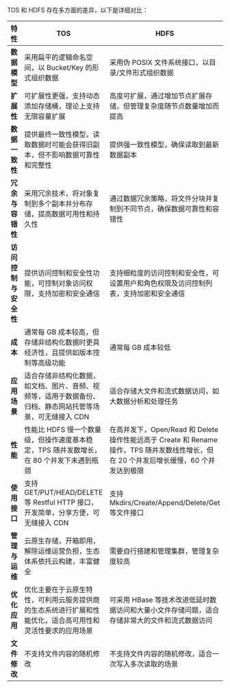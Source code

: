 TOS 和 HDFS 存在多方面的差异，以下是详细对比：

| 特性 | TOS | HDFS |
|------|-----|------|
| **数据模型** | 采用扁平的逻辑命名空间，以 Bucket/Key 的形式组织数据 | 采用伪 POSIX 文件系统接口，以目录/文件形式组织数据 |
| **扩展性** | 可扩展性更强，支持动态添加存储桶，理论上支持无限容量扩展 | 高度可扩展，通过增加节点扩展存储，但管理复杂度随节点数量增加而提高 |
| **数据一致性** | 提供最终一致性模型，读取数据时可能会获得旧副本，但不影响数据可靠性和完整性 | 提供强一致性模型，确保读取到最新数据副本 |
| **冗余与容错性** | 采用冗余技术，将对象复制到多个副本并分布存储，提高数据可用性和持久性 | 通过数据冗余策略，将文件分块并复制到不同节点，确保数据可靠性和容错性 |
| **访问控制与安全性** | 提供访问控制和安全性功能，可控制对象访问权限，支持加密和安全通信 | 支持细粒度的访问控制和安全性，可设置用户和角色权限及访问控制列表，支持加密和安全通信 |
| **成本** | 通常每 GB 成本较高，但存储非结构化数据时更具经济性，且提供如版本控制等高级功能 | 通常每 GB 成本较低 |
| **应用场景** | 适合存储非结构化数据，如文档、图片、音频、视频等，适用于数据备份、归档、静态网站托管等场景，可无缝接入 CDN | 适合存储大文件和流式数据访问，如大数据分析和处理任务 |
| **性能** | 性能比 HDFS 慢一个数量级，但操作速度基本稳定，TPS 随并发数增长，在 80 个并发下未遇到瓶颈 | 在高并发下，Open/Read 和 Delete 操作性能远高于 Create 和 Rename 操作，TPS 随并发数线性增长，但在 20 个并发后增长缓慢，60 个并发达到极限 |
| **使用接口** | 支持 GET/PUT/HEAD/DELETE 等 Restful HTTP 接口，开发简单，分享方便，可无缝接入 CDN | 支持 Mkdirs/Create/Append/Delete/Get 等文件接口 |
| **管理与运维** | 云原生存储，开箱即用，解除运维运营负担，生态体系依托云构建，丰富健全 | 需要自行搭建和管理集群，管理复杂度较高 |
| **优化应用** | 优化主要在于云原生特性，可利用云服务提供商的生态系统进行扩展和性能优化，适合高可用性和灵活性要求的应用场景 | 可采用 HBase 等技术改进低延时数据访问和大量小文件存储问题，适合存储非常大的文件和流式数据访问 |
| **文件修改** | 不支持文件内容的随机修改 | 不支持文件内容的随机修改，适合一次写入多次读取的场景 |